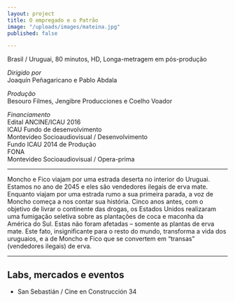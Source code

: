 ```yaml
---
layout: project
title: O empregado e o Patrão
image: "/uploads/images/mateina.jpg"
published: false

---
```

Brasil / Uruguai, 80 minutos, HD, Longa-metragem em pós-produção

_Dirigido por_  
Joaquín Peñagaricano e Pablo Abdala

_Produção_  
Besouro Filmes, Jengibre Producciones e Coelho Voador

_Financiamento_  
Edital ANCINE/ICAU 2016  
ICAU Fundo de desenvolvimento  
Montevideo Socioaudiovisual / Desenvolvimento  
Fundo ICAU 2014 de Produção  
FONA  
Montevideo Socioaudiovisual / Opera-prima

***

Moncho e Fico viajam por uma estrada deserta no interior do Uruguai. Estamos no ano de 2045 e eles são vendedores ilegais de erva mate. Enquanto viajam por uma estrada rumo a sua primeira parada, a voz de Moncho começa a nos contar sua história. Cinco anos antes, com o objetivo de livrar o continente das drogas, os Estados Unidos realizaram uma fumigação seletiva sobre as plantações de coca e maconha da América do Sul. Estas não foram afetadas – somente as plantas de erva mate. Este fato, insignificante para o resto do mundo, transforma a vida dos uruguaios, e a de Moncho e Fico que se convertem em “transas” (vendedores ilegais) de erva.

***

## Labs, mercados e eventos

* San Sebastián / Cine en Construcción 34